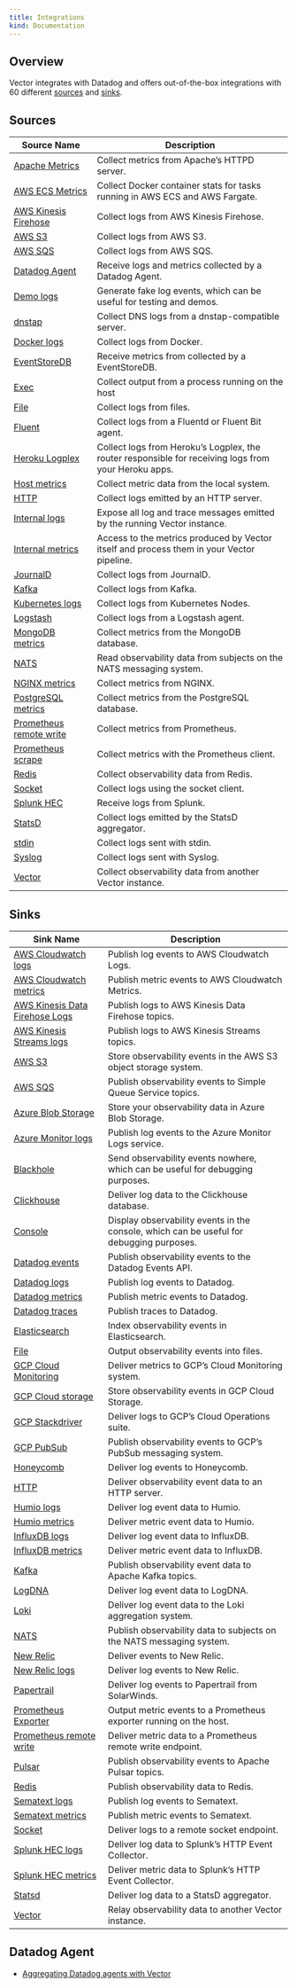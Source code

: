 ```yaml
---
title: Integrations
kind: Documentation
---
```

## Overview

Vector integrates with Datadog and offers out-of-the-box integrations with 60 different [sources](#sources) and [sinks](#sinks). 

## Sources

| Source Name                   | Description                                                                                           |
| ----------------------------- | ----------------------------------------------------------------------------------------------------- |
| [Apache Metrics][1]           | Collect metrics from Apache’s HTTPD server.                                                           |
| [AWS ECS Metrics][2]          | Collect Docker container stats for tasks running in AWS ECS and AWS Fargate.                          |
| [AWS Kinesis Firehose][3]     | Collect logs from AWS Kinesis Firehose.                                                               |
| [AWS S3][4]                   | Collect logs from AWS S3.                                                                             |
| [AWS SQS][5]                  | Collect logs from AWS SQS.                                                                            |
| [Datadog Agent][6]            | Receive logs and metrics collected by a Datadog Agent.                                                |
| [Demo logs][7]                | Generate fake log events, which can be useful for testing and demos.                                  |
| [dnstap][8]                   | Collect DNS logs from a dnstap-compatible server.                                                     |
| [Docker logs][9]              | Collect logs from Docker.                                                                             |
| [EventStoreDB][10]            | Receive metrics from collected by a EventStoreDB.                                                     |
| [Exec][11]                    | Collect output from a process running on the host                                                     |
| [File][12]                    | Collect logs from files.                                                                              |
| [Fluent][13]                  | Collect logs from a Fluentd or Fluent Bit agent.                                                      |
| [Heroku Logplex][14]          | Collect logs from Heroku’s Logplex, the router responsible for receiving logs from your Heroku apps.  |
| [Host metrics][15]            | Collect metric data from the local system.                                                            |
| [HTTP][16]                    | Collect logs emitted by an HTTP server.                                                               |
| [Internal logs][17]           | Expose all log and trace messages emitted by the running Vector instance.                             |
| [Internal metrics][18]        | Access to the metrics produced by Vector itself and process them in your Vector pipeline.             |
| [JournalD][19]                | Collect logs from JournalD.                                                                           |
| [Kafka][20]                   | Collect logs from Kafka.                                                                              |
| [Kubernetes logs][21]         | Collect logs from Kubernetes Nodes.                                                                   |
| [Logstash][22]                | Collect logs from a Logstash agent.                                                                   |
| [MongoDB metrics][23]         | Collect metrics from the MongoDB database.                                                            |
| [NATS][24]                    | Read observability data from subjects on the NATS messaging system.                                   |
| [NGINX metrics][25]           | Collect metrics from NGINX.                                                                           |
| [PostgreSQL metrics][26]      | Collect metrics from the PostgreSQL database.                                                         |
| [Prometheus remote write][27] | Collect metrics from Prometheus.                                                                      |
| [Prometheus scrape][28]       | Collect metrics with the Prometheus client.                                                            |
| [Redis][29]                   | Collect observability data from Redis.                                                                |
| [Socket][30]                  | Collect logs using the socket client.                                                                 |
| [Splunk HEC][31]              | Receive logs from Splunk.                                                                             |
| [StatsD][32]                  | Collect logs emitted by the StatsD aggregator.                                                        |
| [stdin][33]                   | Collect logs sent with stdin.                                                                          |
| [Syslog][34]                  | Collect logs sent with Syslog.                                                                         |
| [Vector][35]                  | Collect observability data from another Vector instance.                                              |

## Sinks 

| Sink Name                             | Description                                                                               |
| ------------------------------------- | ----------------------------------------------------------------------------------------- |
| [AWS Cloudwatch logs][36]             | Publish log events to AWS Cloudwatch Logs.                                                |
| [AWS Cloudwatch metrics][37]          | Publish metric events to AWS Cloudwatch Metrics.                                          |
| [AWS Kinesis Data Firehose Logs][38]  | Publish logs to AWS Kinesis Data Firehose topics.                                         |
| [AWS Kinesis Streams logs][39]        | Publish logs to AWS Kinesis Streams topics.                                               |
| [AWS S3][40]                          | Store observability events in the AWS S3 object storage system.                           |
| [AWS SQS][41]                         | Publish observability events to Simple Queue Service topics.                              |
| [Azure Blob Storage][42]              | Store your observability data in Azure Blob Storage.                                      |
| [Azure Monitor logs][43]              | Publish log events to the Azure Monitor Logs service.                                     |
| [Blackhole][44]                       | Send observability events nowhere, which can be useful for debugging purposes.            |
| [Clickhouse][45]                      | Deliver log data to the Clickhouse database.                                              |
| [Console][46]                         | Display observability events in the console, which can be useful for debugging purposes.  |
| [Datadog events][47]                  | Publish observability events to the Datadog Events API.                                   |
| [Datadog logs][48]                    | Publish log events to Datadog.                                                            |
| [Datadog metrics][49]                 | Publish metric events to Datadog.                                                         |
| [Datadog traces][50]                  | Publish traces to Datadog.                                                                |
| [Elasticsearch][51]                   | Index observability events in Elasticsearch.                                              |
| [File][52]                            | Output observability events into files.                                                   |
| [GCP Cloud Monitoring][53]            | Deliver metrics to GCP’s Cloud Monitoring system.                                         |
| [GCP Cloud storage][54]               | Store observability events in GCP Cloud Storage.                                          |
| [GCP Stackdriver][55]                 | Deliver logs to GCP’s Cloud Operations suite.                                             |
| [GCP PubSub][56]                      | Publish observability events to GCP’s PubSub messaging system.                            |
| [Honeycomb][57]                       | Deliver log events to Honeycomb.                                                          |
| [HTTP][58]                            | Deliver observability event data to an HTTP server.                                       |
| [Humio logs][59]                      | Deliver log event data to Humio.                                                          |
| [Humio metrics][60]                   | Deliver metric event data to Humio.                                                       |
| [InfluxDB logs][61]                   | Deliver log event data to InfluxDB.                                                       |
| [InfluxDB metrics][62]                | Deliver metric event data to InfluxDB.                                                    |
| [Kafka][63]                           | Publish observability event data to Apache Kafka topics.                                  |
| [LogDNA][64]                          | Deliver log event data to LogDNA.                                                         |
| [Loki][65]                            | Deliver log event data to the Loki aggregation system.                                    |
| [NATS][66]                            | Publish observability data to subjects on the NATS messaging system.                      |
| [New Relic][67]                       | Deliver events to New Relic.                                                              |
| [New Relic logs][68]                  | Deliver log events to New Relic.                                                          |
| [Papertrail][69]                      | Deliver log events to Papertrail from SolarWinds.                                         |
| [Prometheus Exporter][70]             | Output metric events to a Prometheus exporter running on the host.                        |
| [Prometheus remote write][71]         | Deliver metric data to a Prometheus remote write endpoint.                                |
| [Pulsar][72]                          | Publish observability events to Apache Pulsar topics.                                     |
| [Redis][73]                           | Publish observability data to Redis.                                                      |
| [Sematext logs][74]                   | Publish log events to Sematext.                                                           |
| [Sematext metrics][75]                | Publish metric events to Sematext.                                                        |
| [Socket][76]                          | Deliver logs to a remote socket endpoint.                                                 |
| [Splunk HEC logs][77]                 | Deliver log data to Splunk’s HTTP Event Collector.                                        |
| [Splunk HEC metrics][78]              | Deliver metric data to Splunk’s HTTP Event Collector.                                     |
| [Statsd][79]                          | Deliver log data to a StatsD aggregator.                                                  |
| [Vector][80]                          | Relay observability data to another Vector instance.                                      |

## Datadog Agent
- [Aggregating Datadog agents with Vector](https://docs.datadoghq.com/agent/vector_aggregation/ )

[1]: https://vector.dev/docs/reference/configuration/sources/apache_metrics/
[2]: https://vector.dev/docs/reference/configuration/sources/aws_ecs_metrics/
[3]: https://vector.dev/docs/reference/configuration/sources/aws_kinesis_firehose/
[4]: https://vector.dev/docs/reference/configuration/sources/aws_s3/
[5]: https://vector.dev/docs/reference/configuration/sources/aws_sqs/
[6]: https://vector.dev/docs/reference/configuration/sources/datadog_agent/
[7]: https://vector.dev/docs/reference/configuration/sources/demo_logs/
[8]: https://vector.dev/docs/reference/configuration/sources/dnstap/
[9]: https://vector.dev/docs/reference/configuration/sources/docker_logs/
[10]: https://vector.dev/docs/reference/configuration/sources/eventstoredb_metrics/
[11]: https://vector.dev/docs/reference/configuration/sources/exec/
[12]: https://vector.dev/docs/reference/configuration/sources/file/
[13]: https://vector.dev/docs/reference/configuration/sources/fluent/
[14]: https://vector.dev/docs/reference/configuration/sources/heroku_logs/
[15]: https://vector.dev/docs/reference/configuration/sources/host_metrics/
[16]: https://vector.dev/docs/reference/configuration/sources/http/
[17]: https://vector.dev/docs/reference/configuration/sources/internal_logs/
[18]: https://vector.dev/docs/reference/configuration/sources/internal_metrics/
[19]: https://vector.dev/docs/reference/configuration/sources/journald/
[20]: https://vector.dev/docs/reference/configuration/sources/kafka/
[21]: https://vector.dev/docs/reference/configuration/sources/kubernetes_logs/
[22]: https://vector.dev/docs/reference/configuration/sources/logstash/
[23]: https://vector.dev/docs/reference/configuration/sources/mongodb_metrics/
[24]: https://vector.dev/docs/reference/configuration/sources/nats/
[25]: https://vector.dev/docs/reference/configuration/sources/nginx_metrics/
[26]: https://vector.dev/docs/reference/configuration/sources/postgresql_metrics/
[27]: https://vector.dev/docs/reference/configuration/sources/prometheus_remote_write/
[28]: https://vector.dev/docs/reference/configuration/sources/prometheus_scrape/
[29]: https://vector.dev/docs/reference/configuration/sources/redis/
[30]: https://vector.dev/docs/reference/configuration/sources/socket/
[31]: https://vector.dev/docs/reference/configuration/sources/splunk_hec/
[32]: https://vector.dev/docs/reference/configuration/sources/statsd/
[33]: https://vector.dev/docs/reference/configuration/sources/stdin/
[34]: https://vector.dev/docs/reference/configuration/sources/syslog/
[35]: https://vector.dev/docs/reference/configuration/sources/vector/
[36]: https://vector.dev/docs/reference/configuration/sinks/aws_cloudwatch_logs/
[37]: https://vector.dev/docs/reference/configuration/sinks/aws_cloudwatch_metrics/
[38]: https://vector.dev/docs/reference/configuration/sinks/aws_kinesis_firehose/
[39]: https://vector.dev/docs/reference/configuration/sinks/aws_kinesis_streams/
[40]: https://vector.dev/docs/reference/configuration/sinks/aws_s3/
[41]: https://vector.dev/docs/reference/configuration/sinks/aws_sqs/
[42]: https://vector.dev/docs/reference/configuration/sinks/azure_blob/
[43]: https://vector.dev/docs/reference/configuration/sinks/azure_monitor_logs/
[44]: https://vector.dev/docs/reference/configuration/sinks/blackhole/
[45]: https://vector.dev/docs/reference/configuration/sinks/clickhouse/
[46]: https://vector.dev/docs/reference/configuration/sinks/console/
[47]: https://vector.dev/docs/reference/configuration/sinks/datadog_events/
[48]: https://vector.dev/docs/reference/configuration/sinks/datadog_logs/
[49]: https://vector.dev/docs/reference/configuration/sinks/datadog_metrics/
[50]: https://vector.dev/docs/reference/configuration/sinks/datadog_traces/
[51]: https://vector.dev/docs/reference/configuration/sinks/elasticsearch/
[52]: https://vector.dev/docs/reference/configuration/sinks/file/
[53]: https://vector.dev/docs/reference/configuration/sinks/gcp_stackdriver_metrics/
[54]: https://vector.dev/docs/reference/configuration/sinks/gcp_cloud_storage/
[55]: https://vector.dev/docs/reference/configuration/sinks/gcp_stackdriver_logs/
[56]: https://vector.dev/docs/reference/configuration/sinks/gcp_pubsub/
[57]: https://vector.dev/docs/reference/configuration/sinks/honeycomb/
[58]: https://vector.dev/docs/reference/configuration/sinks/http/
[59]: https://vector.dev/docs/reference/configuration/sinks/humio_logs/
[60]: https://vector.dev/docs/reference/configuration/sinks/humio_metrics/
[61]: https://vector.dev/docs/reference/configuration/sinks/influxdb_logs/
[62]: https://vector.dev/docs/reference/configuration/sinks/influxdb_metrics/
[63]: https://vector.dev/docs/reference/configuration/sinks/kafka/
[64]: https://vector.dev/docs/reference/configuration/sinks/logdna/
[65]: https://vector.dev/docs/reference/configuration/sinks/loki/
[66]: https://vector.dev/docs/reference/configuration/sinks/nats/
[67]: https://vector.dev/docs/reference/configuration/sinks/new_relic/
[68]: https://vector.dev/docs/reference/configuration/sinks/new_relic_logs/
[69]: https://vector.dev/docs/reference/configuration/sinks/papertrail/
[70]: https://vector.dev/docs/reference/configuration/sinks/prometheus_exporter/
[71]: https://vector.dev/docs/reference/configuration/sinks/prometheus_remote_write/
[72]: https://vector.dev/docs/reference/configuration/sinks/pulsar/
[73]: https://vector.dev/docs/reference/configuration/sinks/redis/
[74]: https://vector.dev/docs/reference/configuration/sinks/sematext_logs/
[75]: https://vector.dev/docs/reference/configuration/sinks/sematext_metrics/
[76]: https://vector.dev/docs/reference/configuration/sinks/socket/
[77]: https://vector.dev/docs/reference/configuration/sinks/splunk_hec_logs/
[78]: https://vector.dev/docs/reference/configuration/sinks/splunk_hec_metrics/
[79]: https://vector.dev/docs/reference/configuration/sinks/statsd/
[80]: https://vector.dev/docs/reference/configuration/sinks/vector/
